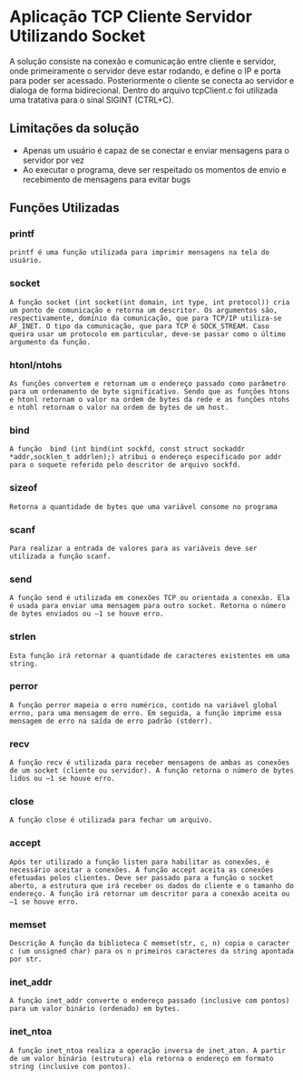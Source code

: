 # Aplicação TCP Cliente Servidor Utilizando Socket

A solução consiste na conexão e comunicação entre cliente e servidor, onde primeiramente o servidor deve estar rodando, e define o IP e porta para poder ser acessado. Posteriormente o cliente se conecta ao servidor e dialoga de forma bidirecional. Dentro do arquivo tcpClient.c foi utilizada uma tratativa para o sinal SIGINT (CTRL+C).

## Limitações da solução
- Apenas um usuário é capaz de se conectar e enviar mensagens para o servidor por vez
- Ao executar o programa, deve ser respeitado os momentos de envio e recebimento de mensagens para evitar bugs

## Funções Utilizadas

### printf
    printf é uma função utilizada para imprimir mensagens na tela do usuário.
### socket
    A função socket (int socket(int domain, int type, int protocol)) cria um ponto de comunicação e retorna um descritor. Os argumentos são, respectivamente, domínio da comunicação, que para TCP/IP utiliza-se AF_INET. O tipo da comunicação, que para TCP é SOCK_STREAM. Caso queira usar um protocolo em particular, deve-se passar como o último argumento da função.
### htonl/ntohs
    As funções convertem e retornam um o endereço passado como parâmetro para um ordenamento de byte significativo. Sendo que as funções htons e htonl retornam o valor na ordem de bytes da rede e as funções ntohs e ntohl retornam o valor na ordem de bytes de um host.
### bind
    A função  bind (int bind(int sockfd, const struct sockaddr *addr,socklen_t addrlen);) atribui o endereço especificado por addr para o soquete referido pelo descritor de arquivo sockfd.
### sizeof
    Retorna a quantidade de bytes que uma variável consome no programa
### scanf
    Para realizar a entrada de valores para as variáveis deve ser utilizada a função scanf. 
### send
    A função send é utilizada em conexões TCP ou orientada a conexão. Ela é usada para enviar uma mensagem para outro socket. Retorna o número de bytes enviados ou –1 se houve erro.
### strlen 
    Esta função irá retornar a quantidade de caracteres existentes em uma string.
### perror
    A função perror mapeia o erro numérico, contido na variável global errno, para uma mensagem de erro. Em seguida, a função imprime essa mensagem de erro na saída de erro padrão (stderr).
### recv
    A função recv é utilizada para receber mensagens de ambas as conexões de um socket (cliente ou servidor). A função retorna o número de bytes lidos ou –1 se houve erro.

### close
    A função close é utilizada para fechar um arquivo.

### accept
    Após ter utilizado a função listen para habilitar as conexões, é necessário aceitar a conexões. A função accept aceita as conexões efetuadas pelos clientes. Deve ser passado para a função o socket aberto, a estrutura que irá receber os dados do cliente e o tamanho do endereço. A função irá retornar um descritor para a conexão aceita ou –1 se houve erro.
    
### memset
    Descrição A função da biblioteca C memset(str, c, n) copia o caracter c (um unsigned char) para os n primeiros caracteres da string apontada por str.
### inet_addr
    A função inet_addr converte o endereço passado (inclusive com pontos) para um valor binário (ordenado) em bytes.
### inet_ntoa
    A função inet_ntoa realiza a operação inversa de inet_aton. A partir de um valor binário (estrutura) ela retorna o endereço em formato string (inclusive com pontos).
